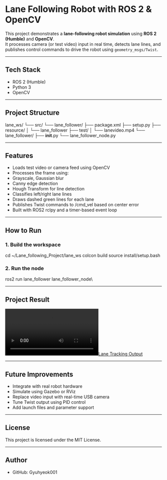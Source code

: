 # Lane Following Robot with ROS 2 & OpenCV

This project demonstrates a **lane-following robot simulation** using **ROS 2 (Humble)** and **OpenCV**.  
It processes camera (or test video) input in real time, detects lane lines, and publishes control commands to drive the robot using `geometry_msgs/Twist`.

---

## Tech Stack

- ROS 2 (Humble)
- Python 3
- OpenCV

---

## Project Structure

lane_ws/
└── src/
    └── lane_follower/
        ├── package.xml
        ├── setup.py
        ├── resource/
        │   └── lane_follower
        ├── test/
        │   └── lanevideo.mp4
        └── lane_follower/
            ├── __init__.py
            └── lane_follower_node.py
            
---

## Features

- Loads test video or camera feed using OpenCV
- Processes the frame using:
- Grayscale, Gaussian blur
- Canny edge detection
- Hough Transform for line detection
- Classifies left/right lane lines
- Draws dashed green lines for each lane
- Publishes Twist commands to /cmd_vel based on center error
- Built with ROS2 rclpy and a timer-based event loop

---

## How to Run

### 1. Build the workspace
cd ~/Lane_following_Project/lane_ws
colcon build
source install/setup.bash

### 2. Run the node
ros2 run lane_follower lane_follower_node\

---

## Project Result
[![Lane Tracking Output](./lane_following_output.mp4)](./lane_following_output.mp4)

---

## Future Improvements

- Integrate with real robot hardware
- Simulate using Gazebo or RViz
- Replace video input with real-time USB camera
- Tune Twist output using PID control
- Add launch files and parameter support

---

## License
This project is licensed under the MIT License.

---

## Author
- GitHub: Gyuhyeok001
